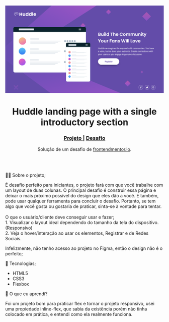 <img src="./github/postardin.png"></img>

<h1 align="center">Huddle landing page with a single introductory section</h1>

<div align="center">
  <h3>
    <a href="" color="white">
      Projeto
    </a>
    <span> | </span>    <a href="https://www.frontendmentor.io/challenges/huddle-landing-page-with-a-single-introductory-section-B_2Wvxgi0">
      Desafio
    </a>
  </h3>
</div>
<div align="center">
   Solução de um desafio de <a href="https://www.frontendmentor.io/" target="_blank">frontendmentor.io</a>.
</div>
<br>
<br>
<br>

👨‍💻 Sobre o projeto;

<p>É desafio perfeito para iniciantes, o projeto fará com que você trabalhe com um layout de duas colunas.
O principal desafio é construir essa página e deixar o mais próximo possível do design que eles dão a você.
E também, pode usar qualquer ferramenta para concluir o desafio. Portanto, se tem algo que você gosta ou gostaria de praticar, sinta-se à vontade para tentar.
<br><br>O que o usuário/cliente deve conseguir usar e fazer;
<br>1. Visualizar o layout ideal dependendo do tamanho da tela do dispositivo. (Responsivo)
<br>2. Veja o hover/interação ao usar os elementos, Registrar e de Redes Sociais.
<br> <p> Infelizmente, não tenho acesso ao projeto no Figma, então o design não é o perfeito;

🚀 Tecnologias;

- HTML5
- CSS3
- Flexbox

📃 O que eu aprendi?

Foi um projeto bom para praticar flex e tornar o projeto responsivo, usei uma propiedade inline-flex, que sabia da existência porém não tinha colocado em prática, e entendi como ela realmente funciona.
